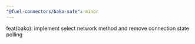 ```yaml
---
"@fuel-connectors/bako-safe": minor
---
```


feat(bako): implement select network method and remove connection state polling
